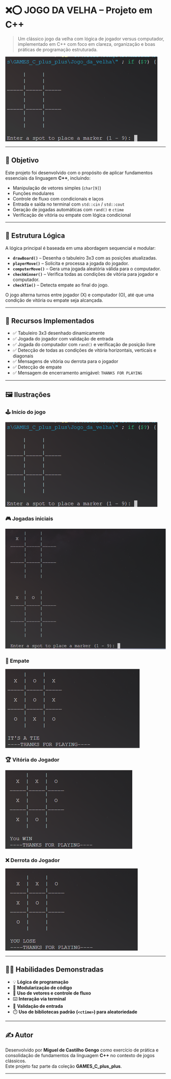 # ❌⭕ JOGO DA VELHA – Projeto em C++

> Um clássico jogo da velha com lógica de jogador versus computador, implementado em C++ com foco em clareza, organização e boas práticas de programação estruturada.

![Preview do Jogo](./assets/inicio-do-jogo.png)

---

## 🎯 Objetivo

Este projeto foi desenvolvido com o propósito de aplicar fundamentos essenciais da linguagem **C++**, incluindo:

- Manipulação de vetores simples (`char[9]`)
- Funções modulares
- Controle de fluxo com condicionais e laços
- Entrada e saída no terminal com `std::cin` / `std::cout`
- Geração de jogadas automáticas com `rand()` e `ctime`
- Verificação de vitória ou empate com lógica condicional

---

## 🧠 Estrutura Lógica

A lógica principal é baseada em uma abordagem sequencial e modular:

- **`drawBoard()`** – Desenha o tabuleiro 3x3 com as posições atualizadas.
- **`playerMove()`** – Solicita e processa a jogada do jogador.
- **`computerMove()`** – Gera uma jogada aleatória válida para o computador.
- **`checkWinner()`** – Verifica todas as condições de vitória para jogador e computador.
- **`checkTie()`** – Detecta empate ao final do jogo.

O jogo alterna turnos entre jogador (X) e computador (O), até que uma condição de vitória ou empate seja alcançada.

---

## 🧰 Recursos Implementados

- ✅ Tabuleiro 3x3 desenhado dinamicamente
- ✅ Jogada do jogador com validação de entrada
- ✅ Jogada do computador com `rand()` e verificação de posição livre
- ✅ Detecção de todas as condições de vitória horizontais, verticais e diagonais
- ✅ Mensagens de vitória ou derrota para o jogador
- ✅ Detecção de empate
- ✅ Mensagem de encerramento amigável: `THANKS FOR PLAYING`

---

## 🖼️ Ilustrações

### 🕹️ Início do jogo
![Início do Jogo](./assets/inicio-do-jogo.png)

### 🎮 Jogadas iniciais
![Jogadas Iniciais](./assets/jogadas-iniciais.png)

### 🤝 Empate
![Empate Final](./assets/empate-final.png)

### 🏆 Vitória do Jogador
![Vitória do Jogador](./assets/vitoria-do-jogador.png)

### ❌ Derrota do Jogador
![Derrota do Jogador](./assets/derrota-do-jogador.png)

---

## 🧑‍💻 Habilidades Demonstradas

- 💡 **Lógica de programação**
- 🧱 **Modularização de código**
- 🔁 **Uso de vetores e controle de fluxo**
- ⌨️ **Interação via terminal**
- 🧪 **Validação de entrada**
- ⏱️ **Uso de bibliotecas padrão (`<ctime>`) para aleatoriedade**

---

## ✍️ Autor

Desenvolvido por **Miguel de Castilho Gengo** como exercício de prática e consolidação de fundamentos da linguagem **C++** no contexto de jogos clássicos.  
Este projeto faz parte da coleção **GAMES_C_plus_plus**.

---

